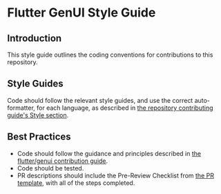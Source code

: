 # Flutter GenUI Style Guide

## Introduction

This style guide outlines the coding conventions for contributions to this repository.

## Style Guides

Code should follow the relevant style guides, and use the correct
auto-formatter, for each language, as described in
[the repository contributing guide's Style section](https://github.com/flutter/genui/blob/main/CONTRIBUTING.md#style-and-other).

## Best Practices

- Code should follow the guidance and principles described in
  [the flutter/genui contribution guide](https://github.com/flutter/flutter/blob/master/docs/ecosystem/contributing/README.md).
- Code should be tested.
- PR descriptions should include the Pre-Review Checklist from
  [the PR template](https://github.com/flutter/genui/blob/main/.github/PULL_REQUEST_TEMPLATE.md),
  with all of the steps completed.
